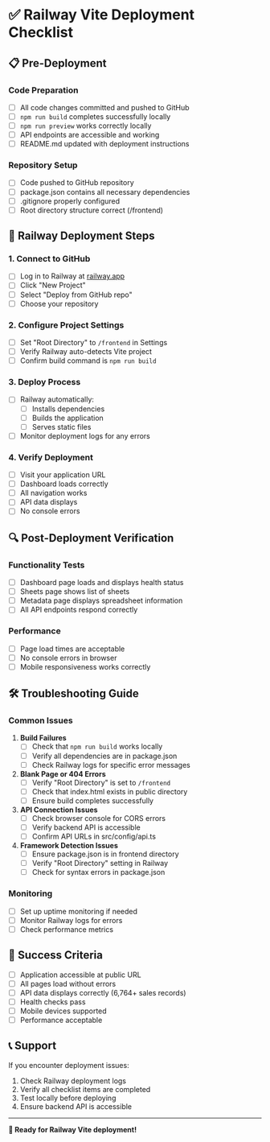 # ✅ Railway Vite Deployment Checklist

## 📋 Pre-Deployment

### Code Preparation
- [ ] All code changes committed and pushed to GitHub
- [ ] `npm run build` completes successfully locally
- [ ] `npm run preview` works correctly locally
- [ ] API endpoints are accessible and working
- [ ] README.md updated with deployment instructions

### Repository Setup
- [ ] Code pushed to GitHub repository
- [ ] package.json contains all necessary dependencies
- [ ] .gitignore properly configured
- [ ] Root directory structure correct (/frontend)

## 🚀 Railway Deployment Steps

### 1. Connect to GitHub
- [ ] Log in to Railway at [railway.app](https://railway.app)
- [ ] Click "New Project"
- [ ] Select "Deploy from GitHub repo"
- [ ] Choose your repository

### 2. Configure Project Settings
- [ ] Set "Root Directory" to `/frontend` in Settings
- [ ] Verify Railway auto-detects Vite project
- [ ] Confirm build command is `npm run build`

### 3. Deploy Process
- [ ] Railway automatically:
  - [ ] Installs dependencies
  - [ ] Builds the application
  - [ ] Serves static files
- [ ] Monitor deployment logs for any errors

### 4. Verify Deployment
- [ ] Visit your application URL
- [ ] Dashboard loads correctly
- [ ] All navigation works
- [ ] API data displays
- [ ] No console errors

## 🔍 Post-Deployment Verification

### Functionality Tests
- [ ] Dashboard page loads and displays health status
- [ ] Sheets page shows list of sheets
- [ ] Metadata page displays spreadsheet information
- [ ] All API endpoints respond correctly

### Performance
- [ ] Page load times are acceptable
- [ ] No console errors in browser
- [ ] Mobile responsiveness works correctly

## 🛠️ Troubleshooting Guide

### Common Issues

1. **Build Failures**
   - [ ] Check that `npm run build` works locally
   - [ ] Verify all dependencies are in package.json
   - [ ] Check Railway logs for specific error messages

2. **Blank Page or 404 Errors**
   - [ ] Verify "Root Directory" is set to `/frontend`
   - [ ] Check that index.html exists in public directory
   - [ ] Ensure build completes successfully

3. **API Connection Issues**
   - [ ] Check browser console for CORS errors
   - [ ] Verify backend API is accessible
   - [ ] Confirm API URLs in src/config/api.ts

4. **Framework Detection Issues**
   - [ ] Ensure package.json is in frontend directory
   - [ ] Verify "Root Directory" setting in Railway
   - [ ] Check for syntax errors in package.json

### Monitoring
- [ ] Set up uptime monitoring if needed
- [ ] Monitor Railway logs for errors
- [ ] Check performance metrics

## 🎉 Success Criteria

- [ ] Application accessible at public URL
- [ ] All pages load without errors
- [ ] API data displays correctly (6,764+ sales records)
- [ ] Health checks pass
- [ ] Mobile devices supported
- [ ] Performance acceptable

## 📞 Support

If you encounter deployment issues:
1. Check Railway deployment logs
2. Verify all checklist items are completed
3. Test locally before deploying
4. Ensure backend API is accessible

---

**🚀 Ready for Railway Vite deployment!**
